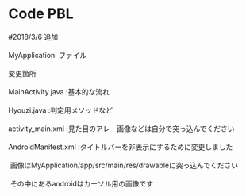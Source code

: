 # Code PBL
#2018/3/6 追加<br><br>
MyApplication: ファイル<br><br>
変更箇所<br><br>
  MainActivity.java :基本的な流れ<br><br>
  Hyouzi.java :判定用メソッドなど<br><br>
  activity_main.xml :見た目のアレ　画像などは自分で突っ込んでください<br><br>
  AndroidManifest.xml :タイトルバーを非表示にするために変更しました<br><br>
  画像はMyApplication/app/src/main/res/drawableに突っ込んでください<br><br>
  その中にあるandroidはカーソル用の画像です<br>
